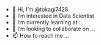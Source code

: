 - 👋 Hi, I’m @tokagi7428
- 👀 I’m interested in Data Scientist
- 🌱 I’m currently learning at ...
- 💞️ I’m looking to collaborate on ...
- 📫 How to reach me ...

<!---
tokagi7428/tokagi7428 is a ✨ special ✨ repository because its `README.md` (this file) appears on your GitHub profile.
You can click the Preview link to take a look at your changes.
--->

